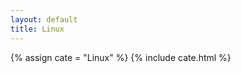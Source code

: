 ```yaml
---
layout: default
title: Linux
---
```

<!-- 声明分类变量 -->
{% assign cate = "Linux" %}
{% include cate.html %}

